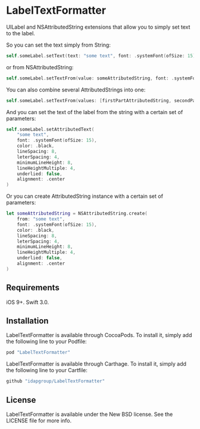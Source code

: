 # LabelTextFormatter

UILabel and NSAttributedString extensions that allow you to simply set text to the label.

So you can set the text simply from String:
```swift
self.someLabel.setText(text: "some text", font: .systemFont(ofSize: 15), color: .black)
```
or from NSAttributedString:
```swift
self.someLabel.setTextFrom(value: someAttributedString, font: .systemFont(ofSize: 15), color: .black)
```
You can also combine several AttributedStrings into one:
```swift
self.someLabel.setTextFrom(values: [firstPartAttributedString, secondPartAttributedString])
```
And you can set the text of the label from the string with a certain set of parameters:
```swift
self.someLabel.setAttributedText(
    "some text",
    font: .systemFont(ofSize: 15),
    color: .black,
    lineSpacing: 8,
    leterSpacing: 4,
    minimumLineHeight: 8,
    lineHeightMultiple: 4,
    underlied: false,
    alignment: .center
)
```
Or you can create AttributedString instance with a certain set of parameters:
```swift
let someAttributedString = NSAttributedString.create(
    from: "some text",
    font: .systemFont(ofSize: 15),
    color: .black,
    lineSpacing: 8,
    leterSpacing: 4,
    minimumLineHeight: 8,
    lineHeightMultiple: 4,
    underlied: false,
    alignment: .center
)
```

## Requirements

iOS 9+. Swift 3.0.

## Installation

LabelTextFormatter is available through CocoaPods. To install it, simply add the following line to your Podfile:
```ruby
pod "LabelTextFormatter"
```
LabelTextFormatter is available through Carthage. To install it, simply add the following line to your Cartfile:
```ruby
github "idapgroup/LabelTextFormatter"
```
## License

LabelTextFormatter is available under the New BSD license. See the LICENSE file for more info.
